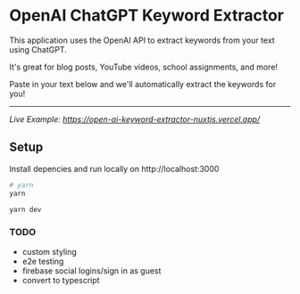 # OpenAI ChatGPT Keyword Extractor

This application uses the OpenAI API to extract keywords from your text using ChatGPT.

It's great for blog posts, YouTube videos, school assignments, and more!

Paste in your text below and we'll automatically extract the keywords for you!

---

_Live Example: https://open-ai-keyword-extractor-nuxtjs.vercel.app/_

## Setup

Install depencies and run locally on http://localhost:3000

```bash
# yarn
yarn

yarn dev
```

### TODO

- custom styling
- e2e testing
- firebase social logins/sign in as guest
- convert to typescript
